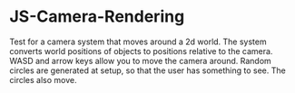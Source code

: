 # JS-Camera-Rendering
Test for a camera system that moves around a 2d world. The system converts world positions of objects to positions relative to the camera.
WASD and arrow keys allow you to move the camera around.
Random circles are generated at setup, so that the user has something to see. The circles also move.
